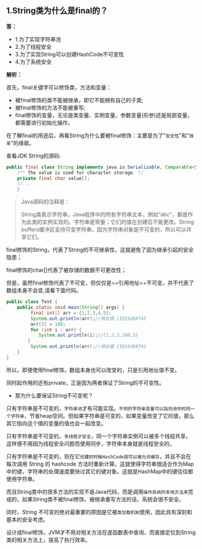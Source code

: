 ## 1.String类为什么是final的？

**答：**
- 1.为了实现字符串池
- 2.为了线程安全
- 3.为了实现String可以创建HashCode不可变性
- 4.为了系统安全

**解析：**

首先，final关键字可以修饰类，方法和变量：
- 被final修饰的类不能被继承，即它不能拥有自己的子类;
- 被final修饰的方法不能被重写;
- final修饰的变量，无论是类变量、实例变量、参数变量(形参)还是局部变量，都需要进行初始化操作。

在了解final的用途后，再看String为什么要被final修饰：主要是为了"`安全性`"和"`效率`"的缘故。

查看JDK String的源码:

```java
public final class String implements java.io.Serializable, Comparable<String>, CharSequence {
    /** The value is used for character storage. */
    private final char value[];
    //...
    }
```

>Java源码的注释是：
>
>String类表示字符串。Java程序中的所有字符串文本，例如“abc”，都是作为此类的实例实现的。字符串是常量；它们的值在创建后不能更改。String buffers缓冲区支持可变字符串。因为字符串对象是不可变的，所以可以共享它们。

final修饰的String，代表了String的不可继承性，这就避免了因为继承引起的安全隐患；

final修饰的char[]代表了被存储的数据不可更改性；

但是，虽然final修饰代表了不可变，但仅仅是==引用地址==不可变，并不代表了数组本身不会变,请看下面代码。

```java
public class Test {
	public static void main(String[] args) {
		 final int[] arr = {1,2,3,4,5};
		 System.out.println(arr);//地址值 [I@15db9742
		 arr[3] = 100;
		 for (int i : arr) {
			System.out.println(i);//{1,2,3,100,5}
		}
		 System.out.println(arr);//地址值 [I@15db9742
	}
}
```

所以，即便使用final修饰，数组本身也可以改变的，只是引用地址值不变。

同时起作用的还有private，正是因为两者保证了String的不可变性。

- 那为什么要保证String不可变呢？

只有字符串是不可变的，`字符串池`才有可能实现。`不同的字符串变量可以指向池中的同一个字符串`，节省heap空间。但如果字符串是可变的，如果变量改变了它的值，那么其它指向这个值的变量的值也会一起改变。

只有字符串是不可变的，`多线程才安全`，同一个字符串实例可以被多个线程共享。这样便不用因为线程安全问题而使用同步，字符串本身就是线程安全的。

只有字符串是不可变的，则在它`创建的时候HashCode就可以被允许缓存`，并且不会在每次调用 String 的 hashcode 方法时重新计算。这就使得字符串很适合作为Map中的键，字符串的处理速度要快过其它的键对象。这就是HashMap中的键往往都使用字符串。

而且String类中的很多方法的实现不是Java代码，而是调用`操作系统的本地方法来`完成的，如果String类不被final修饰，被继承重写方法的话，系统会很不安全。

同时，String 不可变的绝对最重要的原因是它被`类加载机制`使用，因此具有深刻和基本的安全考虑。

设计成final修饰，JVM才不用对相关方法在虚函数表中查询，而直接定位到String类的相关方法上，提高了执行效率。